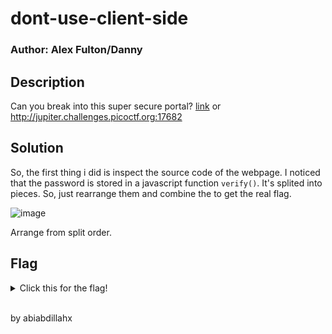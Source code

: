 # dont-use-client-side
### Author: Alex Fulton/Danny

## Description
Can you break into this super secure portal? [link](https://jupiter.challenges.picoctf.org/problem/17682/) or http://jupiter.challenges.picoctf.org:17682

## Solution
So, the first thing i did is inspect the source code of the webpage. I noticed that the password is stored in a javascript function `verify()`. It's splited into pieces. So, just rearrange them and combine the to get the real flag.

![image](https://github.com/user-attachments/assets/662bbe98-932b-40d6-800e-a9ee6bac1585)

Arrange from split order.

## Flag
<details>
  <summary>Click this for the flag!</summary>

  ```
  picoCTF{no_clients_plz_b706c5}
  ```
</details>

<br>
<p>by abiabdillahx</p>
